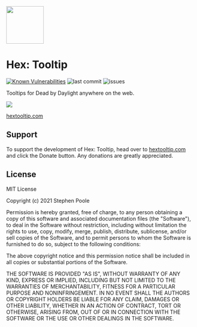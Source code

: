 <img src="https://hextooltip.com/logo.svg" width="100" height="100"> 

# Hex: Tooltip

[![Known Vulnerabilities](https://snyk.io/test/github/stephenpoole/hex-tooltip-extension/badge.svg)](https://snyk.io/test/github/stephenpoole/hex-tooltip-extension)
![last commit](https://img.shields.io/github/last-commit/stephenpoole/hex-tooltip-extension)
![issues](https://img.shields.io/github/issues/stephenpoole/hex-tooltip-extension)

Tooltips for Dead by Daylight anywhere on the web.

<img src="https://hextooltip.com/ruin.jpg" > 

[hextooltip.com](https://hextooltip.com)  

## Support

To support the development of Hex: Tooltip, head over to [hextooltip.com](https://hextooltip.com) and click the Donate button. Any donations are greatly appreciated.

## License

MIT License

Copyright (c) 2021 Stephen Poole

Permission is hereby granted, free of charge, to any person obtaining a copy
of this software and associated documentation files (the "Software"), to deal
in the Software without restriction, including without limitation the rights
to use, copy, modify, merge, publish, distribute, sublicense, and/or sell
copies of the Software, and to permit persons to whom the Software is
furnished to do so, subject to the following conditions:

The above copyright notice and this permission notice shall be included in all
copies or substantial portions of the Software.

THE SOFTWARE IS PROVIDED "AS IS", WITHOUT WARRANTY OF ANY KIND, EXPRESS OR
IMPLIED, INCLUDING BUT NOT LIMITED TO THE WARRANTIES OF MERCHANTABILITY,
FITNESS FOR A PARTICULAR PURPOSE AND NONINFRINGEMENT. IN NO EVENT SHALL THE
AUTHORS OR COPYRIGHT HOLDERS BE LIABLE FOR ANY CLAIM, DAMAGES OR OTHER
LIABILITY, WHETHER IN AN ACTION OF CONTRACT, TORT OR OTHERWISE, ARISING FROM,
OUT OF OR IN CONNECTION WITH THE SOFTWARE OR THE USE OR OTHER DEALINGS IN THE
SOFTWARE.
